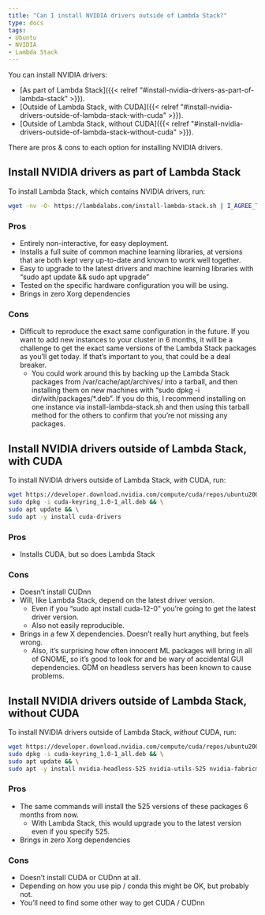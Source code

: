 ```yaml
---
title: "Can I install NVIDIA drivers outside of Lambda Stack?"
type: docs
tags:
- Ubuntu
- NVIDIA
- Lambda Stack
---
```


You can install NVIDIA drivers:

- [As part of Lambda Stack]({{< relref "#install-nvidia-drivers-as-part-of-lambda-stack" >}}).
- [Outside of Lambda Stack, with CUDA]({{< relref "#install-nvidia-drivers-outside-of-lambda-stack-with-cuda" >}}).
- [Outside of Lambda Stack, without CUDA]({{< relref "#install-nvidia-drivers-outside-of-lambda-stack-without-cuda" >}}).

There are pros & cons to each option for installing NVIDIA drivers.

## Install NVIDIA drivers as part of Lambda Stack

To install Lambda Stack, which contains NVIDIA drivers, run:

```bash
wget -nv -O- https://lambdalabs.com/install-lambda-stack.sh | I_AGREE_TO_THE_CUDNN_LICENSE=1 sh -
```

### Pros

- Entirely non-interactive, for easy deployment.
- Installs a full suite of common machine learning libraries, at versions that
  are both kept very up-to-date and known to work well together.
- Easy to upgrade to the latest drivers and machine learning libraries with
  “sudo apt update && sudo apt upgrade”
- Tested on the specific hardware configuration you will be using.
- Brings in zero Xorg dependencies

### Cons

- Difficult to reproduce the exact same configuration in the future. If you
  want to add new instances to your cluster in 6 months, it will be a
  challenge to get the exact same versions of the Lambda Stack packages as
  you’ll get today. If that’s important to you, that could be a deal breaker.
  - You could work around this by backing up the Lambda Stack packages from
    /var/cache/apt/archives/ into a tarball, and then installing them on new
    machines with “sudo dpkg -i dir/with/packages/*.deb”. If you do this, I
    recommend installing on one instance via install-lambda-stack.sh and then
    using this tarball method for the others to confirm that you’re not
    missing any packages.

## Install NVIDIA drivers outside of Lambda Stack, with CUDA

To install NVIDIA drivers outside of Lambda Stack, _with_ CUDA, run:

```bash
wget https://developer.download.nvidia.com/compute/cuda/repos/ubuntu2004/x86_64/cuda-keyring_1.0-1_all.deb && \
sudo dpkg -i cuda-keyring_1.0-1_all.deb && \
sudo apt update && \
sudo apt -y install cuda-drivers
```

### Pros

- Installs CUDA, but so does Lambda Stack

### Cons

- Doesn’t install CUDnn
- Will, like Lambda Stack, depend on the latest driver version.
  - Even if you “sudo apt install cuda-12-0” you’re going to get the latest
    driver version.
  - Also not easily reproducible.
- Brings in a few X dependencies. Doesn’t really hurt anything, but feels
  wrong.
  - Also, it’s surprising how often innocent ML packages will bring in all of
    GNOME, so it’s good to look for and be wary of accidental GUI
    dependencies. GDM on headless servers has been known to cause problems.

## Install NVIDIA drivers outside of Lambda Stack, without CUDA

To install NVIDIA drivers outside of Lambda Stack, _without_ CUDA, run:

```bash
wget https://developer.download.nvidia.com/compute/cuda/repos/ubuntu2004/x86_64/cuda-keyring_1.0-1_all.deb && \
sudo dpkg -i cuda-keyring_1.0-1_all.deb && \
sudo apt update && \
sudo apt -y install nvidia-headless-525 nvidia-utils-525 nvidia-fabricmanager-525
```

### Pros

- The same commands will install the 525 versions of these packages 6 months from now.
  - With Lambda Stack, this would upgrade you to the latest version even if
    you specify 525.
- Brings in zero Xorg dependencies

### Cons

- Doesn’t install CUDA or CUDnn at all.
- Depending on how you use pip / conda this might be OK, but probably not.
- You’ll need to find some other way to get CUDA / CUDnn
